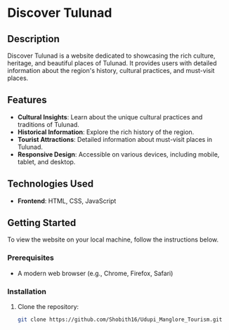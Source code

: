 # Discover Tulunad

## Description

Discover Tulunad is a website dedicated to showcasing the rich culture, heritage, and beautiful places of Tulunad. It provides users with detailed information about the region's history, cultural practices, and must-visit places.

## Features

- **Cultural Insights**: Learn about the unique cultural practices and traditions of Tulunad.
- **Historical Information**: Explore the rich history of the region.
- **Tourist Attractions**: Detailed information about must-visit places in Tulunad.
- **Responsive Design**: Accessible on various devices, including mobile, tablet, and desktop.

## Technologies Used

- **Frontend**: HTML, CSS, JavaScript

## Getting Started

To view the website on your local machine, follow the instructions below.

### Prerequisites

- A modern web browser (e.g., Chrome, Firefox, Safari)

### Installation

1. Clone the repository:
   ```bash
   git clone https://github.com/Shobith16/Udupi_Manglore_Tourism.git

